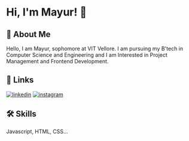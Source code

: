 
# Hi, I'm Mayur! 👋


## 🚀 About Me
Hello, I am Mayur, sophomore at VIT Vellore. I am pursuing my B'tech in Computer Science and Engineering and I am Interested in Project Management and Frontend Development.


## 🔗 Links

[![linkedin](https://img.shields.io/badge/linkedin-0A66C2?style=for-the-badge&logo=linkedin&logoColor=white)](https://www.linkedin.com/in/mayurgupta23/)
[![instagram](https://img.shields.io/badge/Instagram-E4405F?style=for-the-badge&logo=instagram&logoColor=white)](https://www.instagram.com/mayur__3/)


## 🛠 Skills
Javascript, HTML, CSS...

